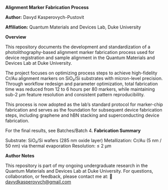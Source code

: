 **Alignment Marker Fabrication Process**

**Author:** Davyd Kasperovych-Pustovit

**Affiliation:** Quantum Materials and Devices Lab, Duke University

**Overview**

This repository documents the development and standardization of a photolithography-based alignment marker fabrication process used for device registration and sample alignment in the Quantum Materials and Devices Lab at Duke University.

The project focuses on optimizing process steps to achieve high-fidelity Cr/Au alignment markers on SiO₂/Si substrates with micron-level precision. Through workflow redesign and parameter optimization, total fabrication time was reduced from 12 to 6 hours per 80 markers, while maintaining sub-2 µm feature resolution and consistent pattern reproducibility.

This process is now adopted as the lab’s standard protocol for marker-chip fabrication and serves as the foundation for subsequent device fabrication steps, including graphene and hBN stacking and superconducting device fabrication.

For the final results, see Batches/Batch 4.
**Fabrication Summary**

Substrate: SiO₂/Si wafers (285 nm oxide layer)
Metallization: Cr/Au (5 nm / 50 nm) via thermal evaporation
Resolution: ≤ 2 µm

**Author Notes**

This repository is part of my ongoing undergraduate research in the Quantum Materials and Devices Lab at Duke University.
For questions, collaboration, or feedback, please contact me at:
📧 davydkasperovych@gmail.com
